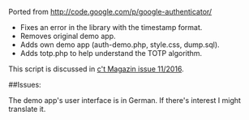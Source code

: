 Ported from http://code.google.com/p/google-authenticator/

- Fixes an error in the library with the timestamp format.
- Removes original demo app.
- Adds own demo app (auth-demo.php, style.css, dump.sql).
- Adds totp.php to help understand the TOTP algorithm.

This script is discussed in [c't Magazin issue 11/2016](http://www.heise.de/ct/ausgabe/2016-11-Zwei-Faktor-Authentifizierung-mit-Einmal-Passwoertern-3198093.html).

##Issues:

The demo app's user interface is in German. If there's interest I might translate it.